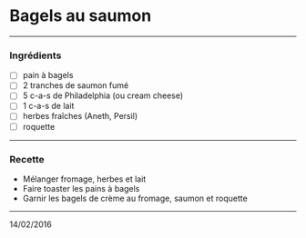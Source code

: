 # Bagels au saumon

---

### Ingrédients

- [ ] pain à bagels
- [ ] 2 tranches de saumon fumé
- [ ] 5 c-a-s de Philadelphia (ou cream cheese)
- [ ] 1 c-a-s de lait
- [ ] herbes fraîches (Aneth, Persil)
- [ ] roquette

---

### Recette

- Mélanger fromage, herbes et lait
- Faire toaster les pains à bagels
- Garnir les bagels de crème au fromage, saumon et roquette

---

14/02/2016
